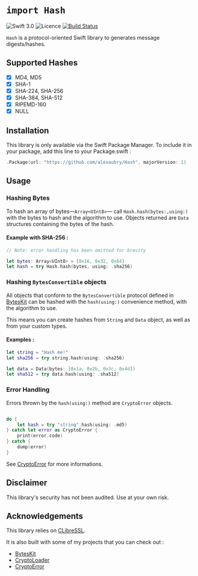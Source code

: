 # `import Hash`

![Swift 3.0](https://img.shields.io/badge/Swift-3.0-ee4f37.svg)
![Licence](https://img.shields.io/badge/Licence-MIT-000000.svg)
[![Build Status](https://travis-ci.org/alexaubry/Hash.svg?branch=master)](https://travis-ci.org/alexaubry/Hash)

`Hash` is a protocol-oriented Swift library to generates message digests/hashes.

## Supported Hashes

- [x] MD4, MD5
- [x] SHA-1
- [x] SHA-224, SHA-256
- [x] SHA-384, SHA-512
- [x] RIPEMD-160
- [x] NULL

## Installation

This library is only available via the Swift Package Manager. To include it in your package, add this line to your Package.swift :

~~~swift
.Package(url: "https://github.com/alexaubry/Hash", majorVersion: 1)
~~~

## Usage

### Hashing Bytes

To hash an array of bytes—`Array<UInt8>`— call `Hash.hash(bytes:,using:)` with the bytes to hash and the algorithm to use. Objects returned are `Data` structures containing the bytes of the hash.

#### Example with SHA-256 :

~~~swift
// Note: error handling has been omitted for brevity

let bytes: Array<UInt8> = [0x16, 0x32, 0x64]
let hash = try Hash.hash(bytes, using: .sha256)
~~~

### Hashing `BytesConvertible` objects

All objects that conform to the `BytesConvertible` protocol defined in [BytesKit](https://github.com/alexaubry/BytesKit) can be hashed with the `hash(using:)` convenience method, with the algorithm to use.

This means you can create hashes from `String` and `Data` object, as well as from your custom types.

#### Examples :

~~~swift
let string = "Hash me!"
let sha256 = try string.hash(using: .sha256)

let data = Data(bytes: [0x1a, 0x2b, 0x3c, 0x4d])
let sha512 = try data.hash(using: .sha512)
~~~


### Error Handling

Errors thrown by the `hash(using:)` method are `CryptoError` objects.

~~~swift

do {
    let hash = try "string".hash(using: .md5)
} catch let error as CryptoError {
    print(error.code)
} catch {
    dump(error)
}
~~~

See [CryptoError](https://github.com/alexaubry/CryptoError) for more informations.

## Disclaimer

This library's security has not been audited. Use at your own risk.

## Acknowledgements

This library relies on [CLibreSSL](https://github.com/vapor/ClibreSSL).

It is also built with some of my projects that you can check out :

- [BytesKit](https://github.com/alexaubry/BytesKit)
- [CryptoLoader](https://github.com/alexaubry/CryptoLoader)
- [CryptoError](https://github.com/alexaubry/CryptoError)
